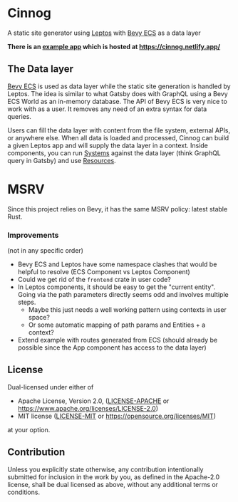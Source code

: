# Cinnog

A static site generator using [Leptos] with [Bevy ECS] as a data layer

**There is an [example app] which is hosted at https://cinnog.netlify.app/**

## The Data layer

[Bevy ECS] is used as data layer while the static site generation is handled by Leptos. The idea is similar to what Gatsby does with GraphQL using a Bevy ECS World as an in-memory database. The API of Bevy ECS is very nice to work with as a user. It removes any need of an extra syntax for data queries.

Users can fill the data layer with content from the file system, external APIs, or anywhere else. When all data is loaded and processed, Cinnog can build a given Leptos app and will supply the data layer in a context. Inside components, you can run [Systems][bevy_systems] against the data layer (think GraphQL query in Gatsby) and use [Resources][bevy_resources].

# MSRV

Since this project relies on Bevy, it has the same MSRV policy: latest stable Rust.

### Improvements

(not in any specific order)
- Bevy ECS and Leptos have some namespace clashes that would be helpful to resolve (ECS Component vs Leptos Component)
- Could we get rid of the `frontend` crate in user code?
- In Leptos components, it should be easy to get the "current entity". Going via the path parameters directly seems odd and involves multiple steps.
  - Maybe this just needs a well working pattern using contexts in user space?
  - Or some automatic mapping of path params and Entities + a context?
- Extend example with routes generated from ECS (should already be possible since the App component has access to the data layer)

## License

Dual-licensed under either of

- Apache License, Version 2.0, ([LICENSE-APACHE](/LICENSE-APACHE) or https://www.apache.org/licenses/LICENSE-2.0)
- MIT license ([LICENSE-MIT](/LICENSE-MIT) or https://opensource.org/licenses/MIT)

at your option.

## Contribution

Unless you explicitly state otherwise, any contribution intentionally submitted
for inclusion in the work by you, as defined in the Apache-2.0 license, shall be dual licensed as above, without any
additional terms or conditions.

[Bevy ECS]: https://github.com/bevyengine/bevy/tree/main/crates/bevy_ecs
[Leptos]: https://github.com/leptos-rs/leptos
[bevy_systems]: https://bevy-cheatbook.github.io/programming/systems.html?highlight=system#systems
[bevy_resources]: https://bevy-cheatbook.github.io/programming/res.html
[example app]: https://github.com/NiklasEi/cinnog_example

